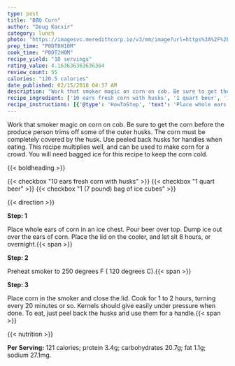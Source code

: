 ```yaml
---
type: post
title: "BBQ Corn"
author: "Doug Kacsir"
category: lunch
photo: "https://imagesvc.meredithcorp.io/v3/mm/image?url=https%3A%2F%2Fimages.media-allrecipes.com%2Fuserphotos%2F658171.jpg"
prep_time: "P0DT0H10M"
cook_time: "P0DT2H0M"
recipe_yield: "10 servings"
rating_value: 4.163636363636364
review_count: 55
calories: "120.5 calories"
date_published: 02/15/2018 04:37 AM
description: "Work that smoker magic on corn on cob. Be sure to get the corn before the produce person trims off some of the outer husks. The corn must be completely covered by the husk. Use peeled back husks for handles when eating. This recipe multiplies well, and can be used to make corn for a crowd. You will need bagged ice for this recipe to keep the corn cold."
recipe_ingredient: ['10 ears fresh corn with husks', '1 quart beer', '1 (7 pound) bag of ice cubes']
recipe_instructions: [{'@type': 'HowToStep', 'text': 'Place whole ears of corn in an ice chest. Pour beer over top. Dump ice out over the ears of corn. Place the lid on the cooler, and let sit 8 hours, or overnight.\n'}, {'@type': 'HowToStep', 'text': 'Preheat smoker to 250 degrees F ( 120 degrees C).\n'}, {'@type': 'HowToStep', 'text': 'Place corn in the smoker and close the lid. Cook for 1 to 2 hours, turning every 20 minutes or so. Kernels should give easily under pressure when done. To eat, just peel back the husks and use them for a handle.\n'}]
---
```


Work that smoker magic on corn on cob. Be sure to get the corn before the produce person trims off some of the outer husks. The corn must be completely covered by the husk. Use peeled back husks for handles when eating. This recipe multiplies well, and can be used to make corn for a crowd. You will need bagged ice for this recipe to keep the corn cold. 

{{< boldheading >}}

{{< checkbox "10 ears fresh corn with husks" >}}
{{< checkbox "1 quart beer" >}}
{{< checkbox "1 (7 pound) bag of ice cubes" >}}


{{< direction >}}

**Step: 1**

Place whole ears of corn in an ice chest. Pour beer over top. Dump ice out over the ears of corn. Place the lid on the cooler, and let sit 8 hours, or overnight.{{< span >}}

**Step: 2**

Preheat smoker to 250 degrees F ( 120 degrees C).{{< span >}}

**Step: 3**

Place corn in the smoker and close the lid. Cook for 1 to 2 hours, turning every 20 minutes or so. Kernels should give easily under pressure when done. To eat, just peel back the husks and use them for a handle.{{< span >}}

{{< nutrition >}}

**Per Serving:** 121 calories; protein 3.4g; carbohydrates 20.7g; fat 1.1g; sodium 27.1mg.